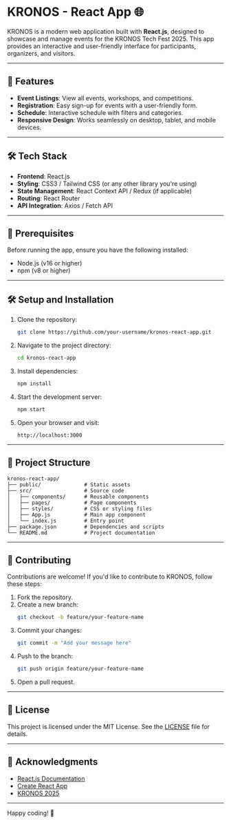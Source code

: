 
# KRONOS - React App 🌐

KRONOS is a modern web application built with **React.js**, designed to showcase and manage events for the KRONOS Tech Fest 2025. This app provides an interactive and user-friendly interface for participants, organizers, and visitors.

---

## 🚀 **Features**
- **Event Listings**: View all events, workshops, and competitions.
- **Registration**: Easy sign-up for events with a user-friendly form.
- **Schedule**: Interactive schedule with filters and categories.
- **Responsive Design**: Works seamlessly on desktop, tablet, and mobile devices.

---

## 🛠️ **Tech Stack**
- **Frontend**: React.js
- **Styling**: CSS3 / Tailwind CSS (or any other library you're using)
- **State Management**: React Context API / Redux (if applicable)
- **Routing**: React Router
- **API Integration**: Axios / Fetch API

---

## 🚨 **Prerequisites**
Before running the app, ensure you have the following installed:
- Node.js (v16 or higher)
- npm (v8 or higher)

---

## 🛠️ **Setup and Installation**
1. Clone the repository:
   ```bash
   git clone https://github.com/your-username/kronos-react-app.git
   ```
2. Navigate to the project directory:
   ```bash
   cd kronos-react-app
   ```
3. Install dependencies:
   ```bash
   npm install
   ```
4. Start the development server:
   ```bash
   npm start
   ```
5. Open your browser and visit:
   ```
   http://localhost:3000
   ```

---

## 📂 **Project Structure**
```
kronos-react-app/
├── public/              # Static assets
├── src/                 # Source code
│   ├── components/      # Reusable components
│   ├── pages/           # Page components
│   ├── styles/          # CSS or styling files
│   ├── App.js           # Main app component
│   └── index.js         # Entry point
├── package.json         # Dependencies and scripts
└── README.md            # Project documentation
```

---

## 🤝 **Contributing**
Contributions are welcome! If you'd like to contribute to KRONOS, follow these steps:
1. Fork the repository.
2. Create a new branch:
   ```bash
   git checkout -b feature/your-feature-name
   ```
3. Commit your changes:
   ```bash
   git commit -m "Add your message here"
   ```
4. Push to the branch:
   ```bash
   git push origin feature/your-feature-name
   ```
5. Open a pull request.

---

## 📄 **License**
This project is licensed under the MIT License. See the [LICENSE](LICENSE) file for details.

---

## 🙏 **Acknowledgments**
- [React.js Documentation](https://reactjs.org/)
- [Create React App](https://create-react-app.dev/)
- [KRONOS 2025](https://www.instagram.com/thekronosclub/)

---

Happy coding! 🚀
```


